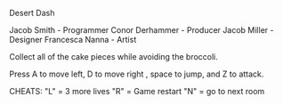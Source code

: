 Desert Dash

Jacob Smith - Programmer
Conor Derhammer - Producer
Jacob Miller - Designer
Francesca Nanna - Artist 

Collect all of the cake pieces while avoiding the broccoli. 

Press A to move left, D to move right , space to jump, and Z to attack. 

CHEATS:
"L" = 3 more lives
"R" = Game restart
"N" = go to next room
